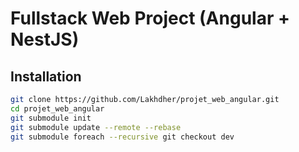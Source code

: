 # Fullstack Web Project (Angular + NestJS)

## Installation

```bash
git clone https://github.com/Lakhdher/projet_web_angular.git
cd projet_web_angular
git submodule init
git submodule update --remote --rebase
git submodule foreach --recursive git checkout dev
```